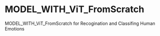 # MODEL_WITH_ViT_FromScratch

MODEL_WITH_ViT_FromScratch for Recogination and Classifing Human Emotions
